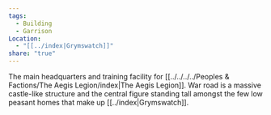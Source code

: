 ```yaml
---
tags:
  - Building
  - Garrison
Location:
  - "[[../index|Grymswatch]]"
share: "true"
---
```


The main headquarters and training facility for [[../../../../Peoples & Factions/The Aegis Legion/index|The Aegis Legion]]. War road is a massive castle-like structure and the central figure standing tall amongst the few low peasant homes that make up [[../index|Grymswatch]].
